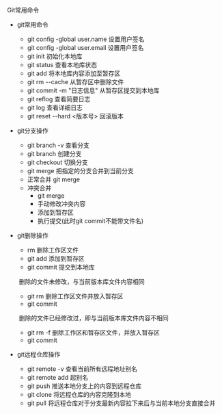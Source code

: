 Git常用命令

- git常用命令

  - git config -global user.name <username> 		设置用户签名
  - git config -global user.email <email>                 设置用户签名
  - git init                                                                          初始化本地库
  - git status                                                                      查看本地库状态
  - git add <fileName>                            将本地库内容添加至暂存区
  - git rm --cache <fileName>                          从暂存区中删除文件
  - git commit -m "日志信息" <fileName>  从暂存区提交到本地库
  - git reflog                                                              查看简要日志
  - git log                                                                   查看详细日志
  - git reset --hard <版本号>                                 回滚版本

- git分支操作

  - git branch -v										查看分支
  - git branch <branchName>              创建分支
  - git checkout <branchName>          切换分支
  - git merge <branchName>          把指定的分支合并到当前分支
  - 正常合并 git merge <branchName>
  - 冲突合并 
    - git merge <branchName>
    - 手动修改冲突内容
    - 添加到暂存区
    - 执行提交(此时git commit不能带文件名)

- git删除操作

  - rm    														删除工作区文件
  - git add <fileName>                           添加到暂存区
  - git commit                                             提交到本地库

  ​	删除的文件未修改，与当前版本库文件内容相同

  - git rm 												删除工作区文件并放入暂存区
  - git commit 

  ​	删除的文件已经修改过，即与当前版本库文件内容不相同

  - git rm -f					删除工作区和暂存区文件，并放入暂存区
  - git commit

- git远程仓库操作

  - git remote -v 			查看当前所有远程地址别名
  - git remote add <alies>  <remoteAddress>  起别名
  - git push <alies> <branchName>  推送本地分支上的内容到远程仓库
  - git clone <remoteAddress> 将远程仓库的内容克隆到本地
  - git pull <remoteAddress> <remoteBranchName>  将远程仓库对于分支最新内容拉下来后与当前本地分支直接合并









